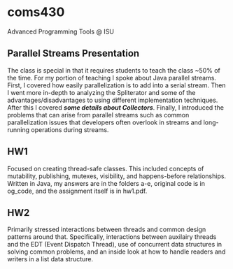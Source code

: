 # coms430
Advanced Programming Tools @ ISU

## Parallel Streams Presentation
The class is special in that it requires students to teach the class ~50% of the time. For my portion of teaching I spoke about
Java parallel streams. First, I covered how easily parallelization is to add into a serial stream. Then I went more in-depth
to analyzing the Spliterator and some of the advantages/disadvantages to using different implementation techniques. After this
I covered ***some details about Collectors***. Finally, I introduced the problems that can arise from parallel streams such
as common parallelization issues that developers often overlook in streams and long-running operations during streams.

## HW1

Focused on creating thread-safe classes. This included concepts of mutability, publishing, mutexes, visibility, 
and happens-before relationships. Written in Java, my answers are in the folders a-e, original code is in og_code, and 
the assignment itself is in hw1.pdf.

## HW2

Primarily stressed interactions between threads and common design patterns around that. Specifically, interactions between
auxilairy threads and the EDT (Event Dispatch Thread), use of concurrent data structures in solving common problems, and
an inside look at how to handle readers and writers in a list data structure.
